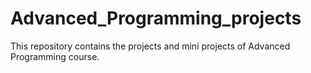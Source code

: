 # Advanced_Programming_projects
This repository contains the projects and mini projects of Advanced Programming course.
